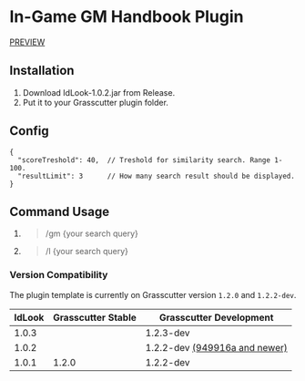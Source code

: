 # In-Game GM Handbook Plugin
[PREVIEW](https://s3.oxy.my.id/public/files/idlook.gif)

## Installation
1. Download IdLook-1.0.2.jar from Release.
2. Put it to your Grasscutter plugin folder.

## Config
```
{
  "scoreTreshold": 40,  // Treshold for similarity search. Range 1-100.
  "resultLimit": 3      // How many search result should be displayed.
}
```

## Command Usage
1. > /gm {your search query}
2. > /l {your search query}

### Version Compatibility
The plugin template is currently on Grasscutter version `1.2.0` and `1.2.2-dev`.

| IdLook | Grasscutter Stable | Grasscutter Development |
|--------|--------------------|--------------------|
| 1.0.3  |                    | 1.2.3-dev          |
| 1.0.2  |                    | 1.2.2-dev [(949916a and newer)](https://github.com/Grasscutters/Grasscutter/commit/949916ad8060afbd31507b4c5f62427fb6dd59bb)         |
| 1.0.1  | 1.2.0              | 1.2.2-dev          |